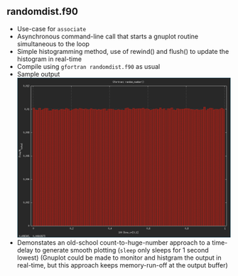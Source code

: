 randomdist.f90
--------------
  * Use-case for ```associate```
  * Asynchronous command-line call that starts a gnuplot routine simultaneous to the loop
  * Simple histogramming method, use of rewind() and flush() to update the histogram in real-time
  * Compile using ```gfortran randomdist.f90``` as usual
  * Sample output <img src="https://github.com/sudb92/gfortran-tidbits/blob/main/randomdist/out.png" alt="image" width="1024"/> 
  * Demonstates an old-school count-to-huge-number approach to a time-delay to generate smooth plotting (```sleep``` only sleeps for 1 second lowest)
(Gnuplot could be made to monitor and histgram the output in real-time, but this approach keeps memory-run-off at the output buffer)


